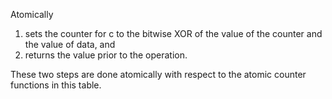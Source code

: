 Atomically

1. sets the counter for c to the bitwise XOR of the value of the counter and the value of data, and
2. returns the value prior to the operation.

These two steps are done atomically with respect to the atomic counter functions in this table.